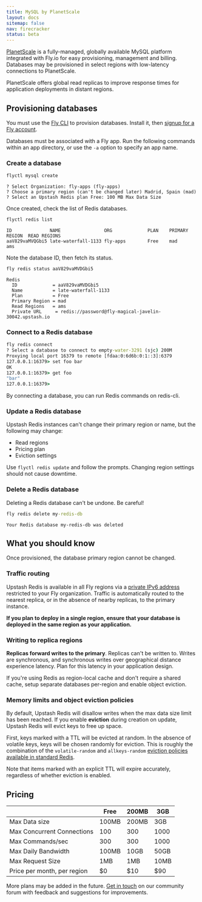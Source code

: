 ```yaml
---
title: MySQL by PlanetScale
layout: docs
sitemap: false
nav: firecracker
status: beta
---
```


[PlanetScale](https://planetscale.com) is a fully-managed, globally available MySQL platform integrated with Fly.io for easy provisioning, management and billing. Databases may be provisioned in select regions with low-latency connections to PlanetScale.

PlanetScale offers global read replicas to improve response times for application deployments in distant regions.

## Provisioning databases

You must use the [Fly CLI](/docs/hands-on/install-flyctl/) to provision databases. Install it, then [signup for a Fly account](https://fly.io/docs/getting-started/log-in-to-fly/).

Databases must be associated with a Fly app. Run the following commands within an app directory, or use the `-a` option to specify an app name.

### Create a database

```cmd
flyctl mysql create
```
```output
? Select Organization: fly-apps (fly-apps)
? Choose a primary region (can't be changed later) Madrid, Spain (mad)
? Select an Upstash Redis plan Free: 100 MB Max Data Size
```

Once created, check the list of Redis databases.

```cmd
flyctl redis list
```
```output
ID             	NAME               	ORG          	PLAN	PRIMARY REGION	READ REGIONS
aaV829vaMVQGbi5	late-waterfall-1133	fly-apps     	Free	mad           	ams
```

Note the database ID, then fetch its status.

```cmd
fly redis status aaV829vaMVDGbi5
```
```output
Redis
  ID             = aaV829vaMVDGbi5
  Name           = late-waterfall-1133
  Plan           = Free
  Primary Region = mad
  Read Regions   = ams
  Private URL     = redis://password@fly-magical-javelin-30042.upstash.io
```

### Connect to a Redis database
```cmd
fly redis connect
? Select a database to connect to empty-water-3291 (sjc) 200M
Proxying local port 16379 to remote [fdaa:0:6d6b:0:1::3]:6379
127.0.0.1:16379> set foo bar
OK
127.0.0.1:16379> get foo
"bar"
127.0.0.1:16379>
```

By connecting a database, you can run Redis commands on redis-cli.

### Update a Redis database

Upstash Redis instances can't change their primary region or name, but the following may change:

* Read regions
* Pricing plan
* Eviction settings

Use `flyctl redis update` and follow the prompts. Changing region settings should not cause downtime.

### Delete a Redis database

Deleting a Redis database can't be undone. Be careful!

```cmd
fly redis delete my-redis-db
```
```output
Your Redis database my-redis-db was deleted
```

## What you should know

Once provisioned, the database primary region cannot be changed.

### Traffic routing

Upstash Redis is available in all Fly regions via a [private IPv6 address](/docs/reference/private-networking/#flycast-private-load-balancing) restricted to your Fly organization. Traffic is automatically routed to the nearest replica, or in the absence of nearby replicas, to the primary instance.

**If you plan to deploy in a single region, ensure that your database is deployed in the same region as your application.**

### Writing to replica regions

**Replicas forward writes to the primary**. Replicas can't be written to. Writes are synchronous, and synchronous writes over geographical distance experience latency. Plan for this latency in your application design.

If you're using Redis as region-local cache and don't require a shared cache, setup separate databases per-region and enable object eviction.

### Memory limits and object eviction policies

By default, Upstash Redis will disallow writes when the max data size limit has been reached. If you enable **eviction** during creation on update, Upstash Redis will evict keys to free up space.

First, keys marked with a TTL will be evicted at random. In the absence of volatile keys, keys will be chosen randomly for eviction. This is roughly the combination of the `volatile-random` and `allkeys-random` [eviction policies available in standard Redis](https://redis.io/docs/manual/eviction/).

Note that items marked with an explicit TTL will expire accurately, regardless of whether eviction is enabled.

## Pricing

|&nbsp;| Free | 200MB | 3GB |
|------|------|-------|-------|
|Max Data size|100MB|200MB|3GB|
|Max Concurrent Connections|100|300|1000|
|Max Commands/sec|300|300|1000|
|Max Daily Bandwidth|100MB|10GB|50GB|
|Max Request Size|1MB|1MB|10MB|
|Price per month, per region|$0|$10|$90|

More plans may be added in the future. [Get in touch](https://community.fly.io) on our community forum with feedback and suggestions for improvements.

